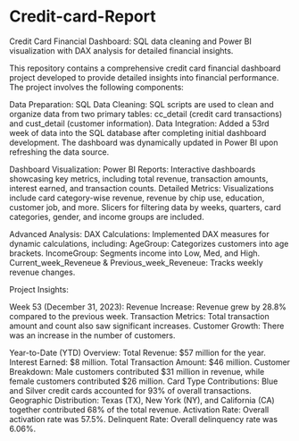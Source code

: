 # Credit-card-Report
Credit Card Financial Dashboard: SQL data cleaning and Power BI visualization with DAX analysis for detailed financial insights.

This repository contains a comprehensive credit card financial dashboard project developed to provide detailed insights into financial performance. The project involves the following components:

Data Preparation:
SQL Data Cleaning: SQL scripts are used to clean and organize data from two primary tables: cc_detail (credit card transactions) and cust_detail (customer information).
Data Integration: Added a 53rd week of data into the SQL database after completing initial dashboard development. The dashboard was dynamically updated in Power BI upon refreshing the data source.

Dashboard Visualization:
Power BI Reports: Interactive dashboards showcasing key metrics, including total revenue, transaction amounts, interest earned, and transaction counts.
Detailed Metrics: Visualizations include card category-wise revenue, revenue by chip use, education, customer job, and more. Slicers for filtering data by weeks, quarters, card categories, gender, and income groups are included.

Advanced Analysis:
DAX Calculations: Implemented DAX measures for dynamic calculations, including:
AgeGroup: Categorizes customers into age brackets.
IncomeGroup: Segments income into Low, Med, and High.
Current_week_Reveneue & Previous_week_Reveneue: Tracks weekly revenue changes.

Project Insights:

Week 53 (December 31, 2023):
Revenue Increase: Revenue grew by 28.8% compared to the previous week.
Transaction Metrics: Total transaction amount and count also saw significant increases.
Customer Growth: There was an increase in the number of customers.

Year-to-Date (YTD) Overview:
Total Revenue: $57 million for the year.
Interest Earned: $8 million.
Total Transaction Amount: $46 million.
Customer Breakdown: Male customers contributed $31 million in revenue, while female customers contributed $26 million.
Card Type Contributions: Blue and Silver credit cards accounted for 93% of overall transactions.
Geographic Distribution: Texas (TX), New York (NY), and California (CA) together contributed 68% of the total revenue.
Activation Rate: Overall activation rate was 57.5%.
Delinquent Rate: Overall delinquency rate was 6.06%.
